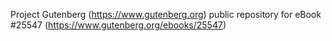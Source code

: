 Project Gutenberg (https://www.gutenberg.org) public repository for eBook #25547 (https://www.gutenberg.org/ebooks/25547)
